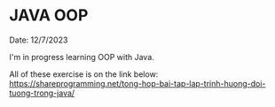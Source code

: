 # JAVA OOP
Date: 12/7/2023

I'm in progress learning OOP with Java.

All of these exercise is on the link below: https://shareprogramming.net/tong-hop-bai-tap-lap-trinh-huong-doi-tuong-trong-java/
